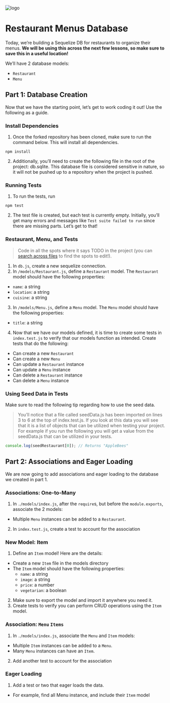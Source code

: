 ![logo](https://user-images.githubusercontent.com/44912347/202296600-c5f247d6-9616-49db-88f0-38433429d781.jpg)

# Restaurant Menus Database
Today, we’re building a Sequelize DB for restaurants to organize their menus. **We will be using this across the next few lessons, so make sure to save this in a useful location!**

We’ll have 2 database models:
- `Restaurant`
- `Menu`

## Part 1: Database Creation
Now that we have the starting point, let’s get to work coding it out! Use the following as a guide.

### Install Dependencies

1. Once the forked repository has been cloned, make sure to run the command below. This will install all dependencies.

```Shell
npm install
```

2. Additionally, you’ll need to create the following file in the root of the project: db.sqlite. This database file is considered sensitive in nature, so it will not be pushed up to a repository when the project is pushed.

### Running Tests
1. To run the tests, run

```shell
npm test
```

2. The test file is created, but each test is currently empty. Initially, you’ll get many errors and messages like `Test suite failed to run` since there are missing parts. Let’s get to that!

### Restaurant, Menu, and Tests
> Code in all the spots where it says TODO in the project (you can [search across files](https://code.visualstudio.com/docs/editor/codebasics#_search-across-files) to find the spots to edit!).

1. In `db.js`, create a new sequelize connection.
2. In `/models/Restaurant.js`, define a `Restaurant` model. The `Restaurant` model should have the following properties:
  - `name`: a string
  - `location`: a string
  - `cuisine`: a string
3. In `/models/Menu.js`, define a `Menu` model. The `Menu` model should have the following properties:
  - `title`: a string
4. Now that we have our models defined, it is time to create some tests in `index.test.js` to verify that our models function as intended. Create tests that do the following:
  - Can create a new `Restaurant`
  - Can create a new `Menu`
  - Can update a `Restaurant` instance
  - Can update a `Menu` instance
  - Can delete a `Restaurant` instance
  - Can delete a `Menu` instance

### Using Seed Data in Tests
Make sure to read the following tip regarding how to use the seed data.

> You’ll notice that a file called seedData.js has been imported on lines 3 to 6 at the top of index.test.js. If you look at this data you will see that it is a list of objects that can be utilized when testing your project. For example if you run the following you will get a value from the seedData.js that can be utilized in your tests.

```javascript
console.log(seedRestaurant[0]); // Returns "AppleBees"
```

## Part 2: Associations and Eager Loading
We are now going to add associations and eager loading to the database we created in part 1.

### Associations: One-to-Many
1. In `./models/index.js`, after the `require`s, but before the `module.exports`, associate the 2 models:
  - Multiple `Menu` instances can be added to a `Restaurant`.
2. In `index.test.js`, create a test to account for the association

### New Model: Item

1. Define an `Item` model! Here are the details:
  - Create a new `Item` file in the models directory
  - The `Item` model should have the following properties:
    - `name`: a string
    - `image`: a string
    - `price`: a number
    - `vegetarian`: a boolean
2. Make sure to export the model and import it anywhere you need it.
3. Create tests to verify you can perform CRUD operations using the `Item` model.

### Association: `Menu` `Items`
1. In `./models/index.js`, associate the `Menu` and `Item` models:
  - Multiple `Item` instances can be added to a `Menu`.
  - Many `Menu` instances can have an `Item`.
2. Add another test to account for the association

### Eager Loading
1. Add a test or two that eager loads the data.
  - For example, find all Menu instance, and include their `Item` model
